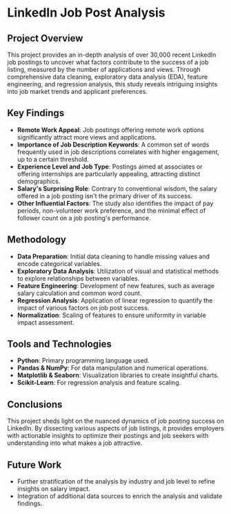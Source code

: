 # LinkedIn Job Post Analysis

## Project Overview
This project provides an in-depth analysis of over 30,000 recent LinkedIn job postings to uncover what factors contribute to the success of a job listing, measured by the number of applications and views. Through comprehensive data cleaning, exploratory data analysis (EDA), feature engineering, and regression analysis, this study reveals intriguing insights into job market trends and applicant preferences.

## Key Findings
- **Remote Work Appeal**: Job postings offering remote work options significantly attract more views and applications.
- **Importance of Job Description Keywords**: A common set of words frequently used in job descriptions correlates with higher engagement, up to a certain threshold.
- **Experience Level and Job Type**: Postings aimed at associates or offering internships are particularly appealing, attracting distinct demographics.
- **Salary's Surprising Role**: Contrary to conventional wisdom, the salary offered in a job posting isn't the primary driver of its success.
- **Other Influential Factors**: The study also identifies the impact of pay periods, non-volunteer work preference, and the minimal effect of follower count on a job posting's performance.

## Methodology
- **Data Preparation**: Initial data cleaning to handle missing values and encode categorical variables.
- **Exploratory Data Analysis**: Utilization of visual and statistical methods to explore relationships between variables.
- **Feature Engineering**: Development of new features, such as average salary calculation and common word count.
- **Regression Analysis**: Application of linear regression to quantify the impact of various factors on job post success.
- **Normalization**: Scaling of features to ensure uniformity in variable impact assessment.

## Tools and Technologies
- **Python**: Primary programming language used.
- **Pandas & NumPy**: For data manipulation and numerical operations.
- **Matplotlib & Seaborn**: Visualization libraries to create insightful charts.
- **Scikit-Learn**: For regression analysis and feature scaling.

## Conclusions
This project sheds light on the nuanced dynamics of job posting success on LinkedIn. By dissecting various aspects of job listings, it provides employers with actionable insights to optimize their postings and job seekers with understanding into what makes a job attractive.

## Future Work
- Further stratification of the analysis by industry and job level to refine insights on salary impact.
- Integration of additional data sources to enrich the analysis and validate findings.

